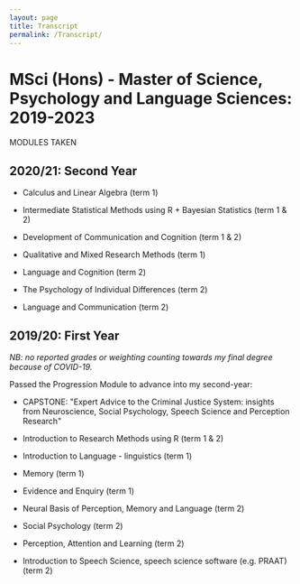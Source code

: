 ```yaml
---
layout: page
title: Transcript
permalink: /Transcript/
---
```


# MSci (Hons) - Master of Science, Psychology and Language Sciences: 2019-2023

MODULES TAKEN

## 2020/21: Second Year

- Calculus and Linear Algebra (term 1)

- Intermediate Statistical Methods using R + Bayesian Statistics (term 1 & 2)

- Development of Communication and Cognition (term 1 & 2)

- Qualitative and Mixed Research Methods (term 1)

- Language and Cognition (term 2)

- The Psychology of Individual Differences (term 2)

- Language and Communication (term 2)


## 2019/20: First Year

*NB: no reported grades or weighting counting towards my final degree because of COVID-19.*

Passed the Progression Module to advance into my second-year: 
- CAPSTONE: "Expert Advice to the Criminal Justice System: insights from Neuroscience, Social Psychology, Speech Science and Perception Research"

- Introduction to Research Methods using R (term 1 & 2)

- Introduction to Language - linguistics (term 1)

- Memory (term 1)

- Evidence and Enquiry (term 1)

- Neural Basis of Perception, Memory and Language (term 2)

- Social Psychology (term 2)

- Perception, Attention and Learning (term 2)

- Introduction to Speech Science, speech science software (e.g. PRAAT) (term 2)

